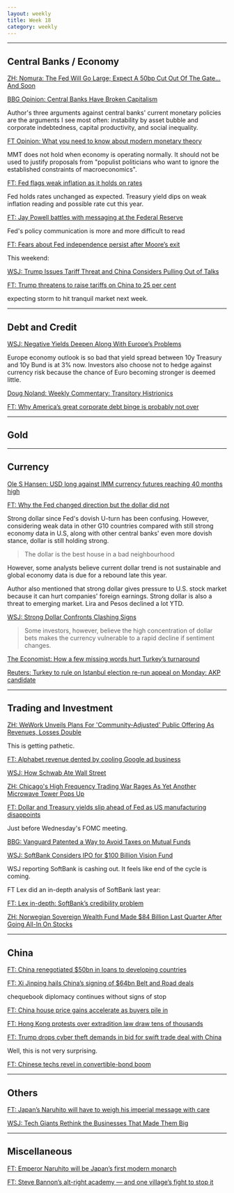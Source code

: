 ```yaml
---
layout: weekly
title: Week 18 
category: weekly
---
```


---
## Central Banks / Economy

[ZH: Nomura: The Fed Will Go Large; Expect A 50bp Cut Out Of The Gate... And Soon](
https://www.zerohedge.com/news/2019-04-29/nomura-fed-will-go-large-expect-50bp-cut-out-gate-and-soon)

[BBG Opinion: Central Banks Have Broken Capitalism](
https://www.bloomberg.com/opinion/articles/2019-04-26/capitalism-is-broken-because-of-central-banks)

Author's three arguments against central banks' current monetary policies
are the arguments I see most often: instability by asset bubble and corporate
indebtedness, capital productivity, and social inequality.

[FT Opinion: What you need to know about modern monetary theory](
https://www.ft.com/content/744f4fc4-6762-11e9-9adc-98bf1d35a056)

MMT does not hold when economy is operating normally. It should not
be used to justify proposals from "populist politicians who want to ignore
the established constraints of macroeconomics".

[FT: Fed flags weak inflation as it holds on rates](
https://www.ft.com/content/c14f9eb8-6c2c-11e9-a9a5-351eeaef6d84)

Fed holds rates unchanged as expected. Treasury yield dips on weak inflation
reading and possible rate cut this year.

[FT: Jay Powell battles with messaging at the Federal Reserve](
https://www.ft.com/content/12f30e04-6d44-11e9-80c7-60ee53e6681d)

Fed's policy communication is more and more difficult to read

[FT: Fears about Fed independence persist after Moore’s exit](
https://www.ft.com/content/c8083bca-6db2-11e9-80c7-60ee53e6681d)

This weekend:

[WSJ: Trump Issues Tariff Threat and China Considers Pulling Out of Talks](
https://www.wsj.com/articles/trump-says-he-will-increase-tariffs-on-200-billion-of-chinese-goods-from-10-to-25-on-friday-11557075332)

[FT: Trump threatens to raise tariffs on China to 25 per cent](
https://www.ft.com/content/c5847a30-6f56-11e9-bbfb-5c68069fbd15)

expecting storm to hit tranquil market next week.

---
## Debt and Credit

[WSJ: Negative Yields Deepen Along With Europe’s Problems](
https://www.wsj.com/articles/negative-yields-deepen-along-with-europes-problems-11556535601)

Europe economy outlook is so bad that yield spread between 10y Treasury
and 10y Bund is at 3% now. Investors also choose not to hedge against currency
risk because the chance of Euro becoming stronger is deemed little.

[Doug Noland: Weekly Commentary: Transitory Histrionics](
http://creditbubblebulletin.blogspot.com/2019/05/weekly-commentary-transitory-histrionics.html)

[FT: Why America’s great corporate debt binge is probably not over](
https://www.ft.com/content/19435b4e-6c2f-11e9-80c7-60ee53e6681d)

---
## Gold

---
## Currency

[Ole S Hansen: USD long against IMM currency futures reaching 40 months high](
http://archive.is/9JoX2)

[FT: Why the Fed changed direction but the dollar did not](
https://www.ft.com/content/362f1c62-6afd-11e9-80c7-60ee53e6681d)

Strong dollar since Fed's dovish U-turn has been confusing. However, considering
weak data in other G10 countries compared with still strong economy data
in U.S, along with other central banks' even more dovish stance, dollar is
still holding strong.

> The dollar is the best house in a bad neighbourhood

However, some analysts believe current dollar trend is not sustainable
and global economy data is due for a rebound late this year.

Author also mentioned that strong dollar gives pressure to U.S. stock market
because it can hurt companies' foreign earnings. Strong dollar is also
a threat to emerging market. Lira and Pesos declined a lot YTD.

[WSJ: Strong Dollar Confronts Clashing Signs](
https://www.wsj.com/articles/dollar-aloft-near-multiyear-highs-as-investors-parse-data-fed-11557057601)

> Some investors, however, believe the high concentration of dollar
bets makes the currency vulnerable to a rapid decline if sentiment changes. 

[The Economist: How a few missing words hurt Turkey’s turnaround](
https://www.economist.com/finance-and-economics/2019/05/04/how-a-few-missing-words-hurt-turkeys-turnaround)

[Reuters: Turkey to rule on Istanbul election re-run appeal on Monday: AKP candidate](
https://www.reuters.com/article/us-turkey-election-istanbul/turkey-to-rule-on-istanbul-election-re-run-appeal-on-monday-akp-candidate-idUSKCN1SB063)


---
## Trading and Investment

[ZH: WeWork Unveils Plans For 'Community-Adjusted' Public Offering As Revenues, Losses Double](
https://www.zerohedge.com/news/2019-04-29/wework-unveils-plans-public-offering-revenues-losses-double)

This is getting pathetic.

[FT: Alphabet revenue dented by cooling Google ad business](
https://www.ft.com/content/01c12de0-6aa2-11e9-a9a5-351eeaef6d84)

[WSJ: How Schwab Ate Wall Street](
https://www.wsj.com/articles/how-schwab-ate-wall-street-11556474103)

[ZH: Chicago's High Frequency Trading War Rages As Yet Another Microwave Tower Pops Up](
https://www.zerohedge.com/news/2019-04-27/chicagos-high-frequency-trading-war-rages-yet-another-microwave-tower-pops)

[FT: Dollar and Treasury yields slip ahead of Fed as US manufacturing disappoints](
https://www.ft.com/content/63d9c78c-6bb3-11e9-80c7-60ee53e6681d)

Just before Wednesday's FOMC meeting.

[BBG: Vanguard Patented a Way to Avoid Taxes on Mutual Funds](
https://www.bloomberg.com/graphics/2019-vanguard-mutual-fund-tax-dodge)

[WSJ: SoftBank Considers IPO for $100 Billion Vision Fund](
https://www.wsj.com/articles/softbank-considers-ipo-for-100-billion-vision-fund-11556882710)

WSJ reporting SoftBank is cashing out. It feels like end of the cycle is coming.

FT Lex did an in-depth analysis of SoftBank last year:

[FT: Lex in-depth: SoftBank’s credibility problem](
https://www.ft.com/content/82375434-fc68-11e8-ac00-57a2a826423e)

[ZH: Norwegian Sovereign Wealth Fund Made $84 Billion Last Quarter After Going All-In On Stocks](
https://www.zerohedge.com/news/2019-05-03/norwegian-sovereign-wealth-fund-made-84-billion-last-quarter-after-going-all-stocks)

---
## China

[FT: China renegotiated $50bn in loans to developing countries](
https://www.ft.com/content/0b207552-6977-11e9-80c7-60ee53e6681d)

[FT: Xi Jinping hails China’s signing of $64bn Belt and Road deals](
https://www.ft.com/content/6588b27c-696b-11e9-80c7-60ee53e6681d)

chequebook diplomacy continues without signs of stop

[FT: China house price gains accelerate as buyers pile in](
https://www.ft.com/content/dea33318-6a78-11e9-80c7-60ee53e6681d)

[FT: Hong Kong protests over extradition law draw tens of thousands](
https://www.ft.com/content/90bdbb16-69b8-11e9-a9a5-351eeaef6d84)

[FT: Trump drops cyber theft demands in bid for swift trade deal with China](
https://www.ft.com/content/3cb5bfda-6b0e-11e9-80c7-60ee53e6681d)

Well, this is not very surprising.

[FT: Chinese techs revel in convertible-bond boom](
https://www.ft.com/content/0a1d1aea-6bf0-11e9-80c7-60ee53e6681d)

---
## Others

[FT: Japan’s Naruhito will have to weigh his imperial message with care](
https://www.ft.com/content/f630aa4a-69b7-11e9-80c7-60ee53e6681d)

[WSJ: Tech Giants Rethink the Businesses That Made Them Big](
https://www.wsj.com/articles/tech-giants-rethink-the-businesses-that-made-them-big-11557071214)


---
## Miscellaneous

[FT: Emperor Naruhito will be Japan’s first modern monarch](
https://www.ft.com/content/c0022744-675c-11e9-9adc-98bf1d35a056)

[FT: Steve Bannon’s alt-right academy — and one village’s fight to stop it](
https://www.ft.com/content/d38ffde2-6bf6-11e9-a9a5-351eeaef6d84)
